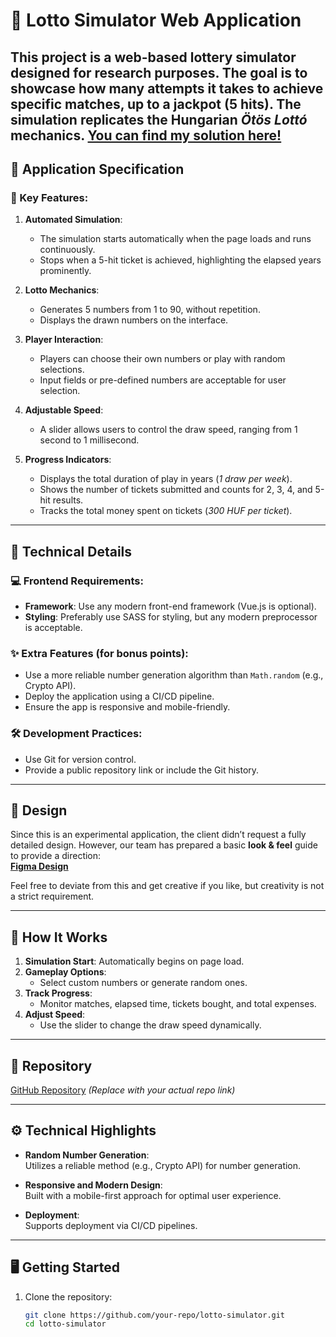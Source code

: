 # 🎲 Lotto Simulator Web Application

This project is a web-based lottery simulator designed for research purposes. The goal is to showcase how many attempts it takes to achieve specific matches, up to a jackpot (5 hits). The simulation replicates the Hungarian *Ötös Lottó* mechanics.
[**You can find my solution here!**](https://strong-unicorn-87c612.netlify.app/)  
---

## 📝 Application Specification

### 🎯 Key Features:
1. **Automated Simulation**:  
   - The simulation starts automatically when the page loads and runs continuously.
   - Stops when a 5-hit ticket is achieved, highlighting the elapsed years prominently.

2. **Lotto Mechanics**:  
   - Generates 5 numbers from 1 to 90, without repetition.
   - Displays the drawn numbers on the interface.

3. **Player Interaction**:  
   - Players can choose their own numbers or play with random selections.  
   - Input fields or pre-defined numbers are acceptable for user selection.

4. **Adjustable Speed**:  
   - A slider allows users to control the draw speed, ranging from 1 second to 1 millisecond.

5. **Progress Indicators**:  
   - Displays the total duration of play in years (*1 draw per week*).  
   - Shows the number of tickets submitted and counts for 2, 3, 4, and 5-hit results.  
   - Tracks the total money spent on tickets (*300 HUF per ticket*).

---

## 🔧 Technical Details

### 💻 Frontend Requirements:
- **Framework**: Use any modern front-end framework (Vue.js is optional).  
- **Styling**: Preferably use SASS for styling, but any modern preprocessor is acceptable.  

### ✨ Extra Features (for bonus points):
- Use a more reliable number generation algorithm than `Math.random` (e.g., Crypto API).  
- Deploy the application using a CI/CD pipeline.  
- Ensure the app is responsive and mobile-friendly.

### 🛠 Development Practices:
- Use Git for version control.
- Provide a public repository link or include the Git history.

---

## 🎨 Design

Since this is an experimental application, the client didn’t request a fully detailed design. However, our team has prepared a basic **look & feel** guide to provide a direction:  
[**Figma Design**](https://www.figma.com/file/ys3GzXmcsDFN3HCqUlSkyk/Frontend-pr%C3%B3bafeladat?node-id=1%3A685)  

Feel free to deviate from this and get creative if you like, but creativity is not a strict requirement.

---

## 🚀 How It Works

1. **Simulation Start**: Automatically begins on page load.
2. **Gameplay Options**:
   - Select custom numbers or generate random ones.
3. **Track Progress**:
   - Monitor matches, elapsed time, tickets bought, and total expenses.
4. **Adjust Speed**:
   - Use the slider to change the draw speed dynamically.

---

## 🔗 Repository

[GitHub Repository](#) *(Replace with your actual repo link)*

---

## ⚙️ Technical Highlights

- **Random Number Generation**:  
  Utilizes a reliable method (e.g., Crypto API) for number generation.

- **Responsive and Modern Design**:  
  Built with a mobile-first approach for optimal user experience.

- **Deployment**:  
  Supports deployment via CI/CD pipelines.

---

## 🖥️ Getting Started

1. Clone the repository:
   ```bash
   git clone https://github.com/your-repo/lotto-simulator.git
   cd lotto-simulator

